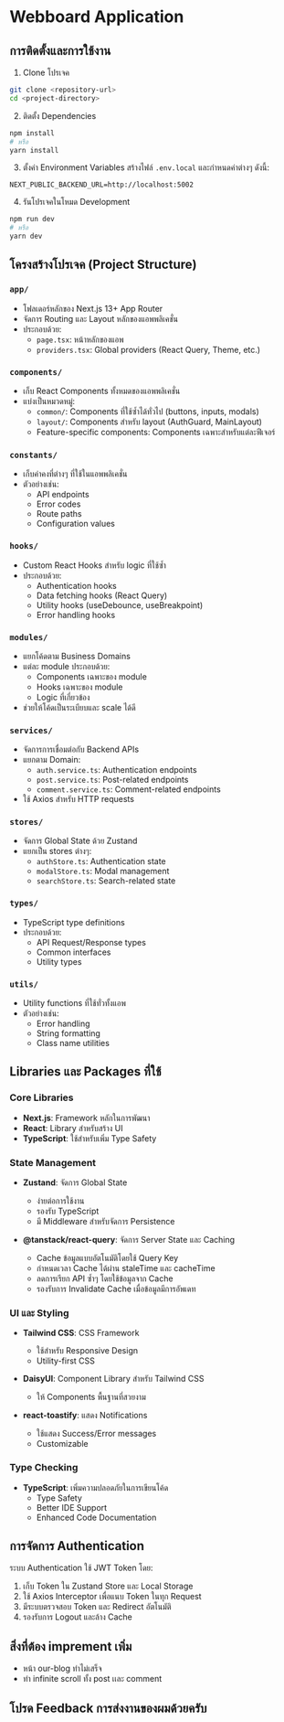 # Webboard Application

## การติดตั้งและการใช้งาน

1. Clone โปรเจค
```bash
git clone <repository-url>
cd <project-directory>
```

2. ติดตั้ง Dependencies
```bash
npm install
# หรือ
yarn install
```

3. ตั้งค่า Environment Variables
สร้างไฟล์ `.env.local` และกำหนดค่าต่างๆ ดังนี้:
```env
NEXT_PUBLIC_BACKEND_URL=http://localhost:5002
```

4. รันโปรเจคในโหมด Development
```bash
npm run dev
# หรือ
yarn dev
```

## โครงสร้างโปรเจค (Project Structure)

### `app/`
- โฟลเดอร์หลักของ Next.js 13+ App Router
- จัดการ Routing และ Layout หลักของแอพพลิเคชั่น
- ประกอบด้วย:
  - `page.tsx`: หน้าหลักของแอพ
  - `providers.tsx`: Global providers (React Query, Theme, etc.)

### `components/`
- เก็บ React Components ทั้งหมดของแอพพลิเคชั่น
- แบ่งเป็นหมวดหมู่:
  - `common/`: Components ที่ใช้ซ้ำได้ทั่วไป (buttons, inputs, modals)
  - `layout/`: Components สำหรับ layout (AuthGuard, MainLayout)
  - Feature-specific components: Components เฉพาะสำหรับแต่ละฟีเจอร์

### `constants/`
- เก็บค่าคงที่ต่างๆ ที่ใช้ในแอพพลิเคชั่น
- ตัวอย่างเช่น:
  - API endpoints
  - Error codes
  - Route paths
  - Configuration values

###  `hooks/`
- Custom React Hooks สำหรับ logic ที่ใช้ซ้ำ
- ประกอบด้วย:
  - Authentication hooks
  - Data fetching hooks (React Query)
  - Utility hooks (useDebounce, useBreakpoint)
  - Error handling hooks

### `modules/`
- แยกโค้ดตาม Business Domains
- แต่ละ module ประกอบด้วย:
  - Components เฉพาะของ module
  - Hooks เฉพาะของ module
  - Logic ที่เกี่ยวข้อง
- ช่วยให้โค้ดเป็นระเบียบและ scale ได้ดี

### `services/`
- จัดการการเชื่อมต่อกับ Backend APIs
- แยกตาม Domain:
  - `auth.service.ts`: Authentication endpoints
  - `post.service.ts`: Post-related endpoints
  - `comment.service.ts`: Comment-related endpoints
- ใช้ Axios สำหรับ HTTP requests

###  `stores/`
- จัดการ Global State ด้วย Zustand
- แยกเป็น stores ต่างๆ:
  - `authStore.ts`: Authentication state
  - `modalStore.ts`: Modal management
  - `searchStore.ts`: Search-related state

### `types/`
- TypeScript type definitions
- ประกอบด้วย:
  - API Request/Response types
  - Common interfaces
  - Utility types

###  `utils/`
- Utility functions ที่ใช้ทั่วทั้งแอพ
- ตัวอย่างเช่น:
  - Error handling
  - String formatting
  - Class name utilities

## Libraries และ Packages ที่ใช้

### Core Libraries
- **Next.js**: Framework หลักในการพัฒนา
- **React**: Library สำหรับสร้าง UI
- **TypeScript**: ใช้สำหรับเพิ่ม Type Safety

### State Management
- **Zustand**: จัดการ Global State
  - ง่ายต่อการใช้งาน
  - รองรับ TypeScript
  - มี Middleware สำหรับจัดการ Persistence

- **@tanstack/react-query**: จัดการ Server State และ Caching
    - Cache ข้อมูลแบบอัตโนมัติโดยใช้ Query Key
    - กำหนดเวลา Cache ได้ผ่าน staleTime และ cacheTime
    - ลดการเรียก API ซ้ำๆ โดยใช้ข้อมูลจาก Cache
    - รองรับการ Invalidate Cache เมื่อข้อมูลมีการอัพเดท

### UI และ Styling
- **Tailwind CSS**: CSS Framework
  - ใช้สำหรับ Responsive Design
  - Utility-first CSS

- **DaisyUI**: Component Library สำหรับ Tailwind CSS
  - ให้ Components พื้นฐานที่สวยงาม

- **react-toastify**: แสดง Notifications
  - ใช้แสดง Success/Error messages
  - Customizable

### Type Checking
- **TypeScript**: เพิ่มความปลอดภัยในการเขียนโค้ด
  - Type Safety
  - Better IDE Support
  - Enhanced Code Documentation

## การจัดการ Authentication

ระบบ Authentication ใช้ JWT Token โดย:
1. เก็บ Token ใน Zustand Store และ Local Storage
2. ใช้ Axios Interceptor เพื่อแนบ Token ในทุก Request
3. มีระบบตรวจสอบ Token และ Redirect อัตโนมัติ
4. รองรับการ Logout และล้าง Cache

## สิ่งที่ต้อง imprement เพิ่ม
- หน้า our-blog ทำไม่เสร็จ
- ทำ infinite scroll ทั้ง post เเละ comment

## โปรด Feedback การส่งงานของผมด้วยครับ

